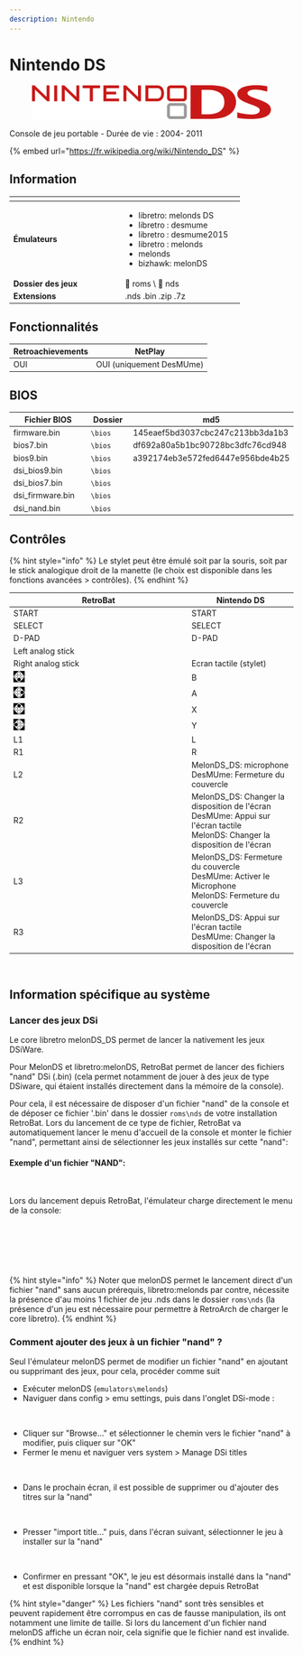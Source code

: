 ```yaml
---
description: Nintendo
---
```


# Nintendo DS

<div align="left">

<figure><img src="https://raw.githubusercontent.com/fabricecaruso/es-theme-carbon/master/art/logos/nds.svg" alt=""><figcaption></figcaption></figure>

</div>

Console de jeu portable - Durée de vie : 2004- 2011

{% embed url="https://fr.wikipedia.org/wiki/Nintendo_DS" %}

## Information

<table data-header-hidden><thead><tr><th width="184"></th><th></th><th data-hidden></th></tr></thead><tbody><tr><td><strong>Émulateurs</strong></td><td><ul><li>libretro: melonds DS</li><li>libretro : desmume</li><li>libretro : desmume2015</li><li>libretro : melonds</li><li>melonds</li><li>bizhawk: melonDS</li></ul></td><td></td></tr><tr><td><strong>Dossier des jeux</strong></td><td><span data-gb-custom-inline data-tag="emoji" data-code="1f4c1">📁</span> roms \ <span data-gb-custom-inline data-tag="emoji" data-code="1f4c2">📂</span> nds</td><td></td></tr><tr><td><strong>Extensions</strong></td><td>.nds .bin .zip .7z</td><td></td></tr></tbody></table>

## Fonctionnalités

| Retroachievements | NetPlay                  |
| ----------------- | ------------------------ |
| OUI               | OUI (uniquement DesMUme) |

## BIOS

<table><thead><tr><th width="187">Fichier BIOS</th><th width="98">Dossier</th><th>md5</th></tr></thead><tbody><tr><td>firmware.bin</td><td><code>\bios</code></td><td>145eaef5bd3037cbc247c213bb3da1b3</td></tr><tr><td>bios7.bin</td><td><code>\bios</code></td><td>df692a80a5b1bc90728bc3dfc76cd948</td></tr><tr><td>bios9.bin</td><td><code>\bios</code></td><td>a392174eb3e572fed6447e956bde4b25</td></tr><tr><td>dsi_bios9.bin</td><td><code>\bios</code></td><td></td></tr><tr><td>dsi_bios7.bin</td><td><code>\bios</code></td><td></td></tr><tr><td>dsi_firmware.bin</td><td><code>\bios</code></td><td></td></tr><tr><td>dsi_nand.bin</td><td><code>\bios</code></td><td></td></tr></tbody></table>

## Contrôles

{% hint style="info" %}
Le stylet peut être émulé soit par la souris, soit par le stick analogique droit de la manette (le choix est disponible dans les fonctions avancées > contrôles).
{% endhint %}

<table><thead><tr><th width="302">RetroBat</th><th>Nintendo DS</th></tr></thead><tbody><tr><td>START</td><td>START</td></tr><tr><td>SELECT</td><td>SELECT</td></tr><tr><td>D-PAD</td><td>D-PAD</td></tr><tr><td>Left analog stick</td><td></td></tr><tr><td>Right analog stick</td><td>Ecran tactile (stylet)</td></tr><tr><td><img src="../../../../.gitbook/assets/image (19).png" alt="A"></td><td>B</td></tr><tr><td><img src="../../../../.gitbook/assets/image (6).png" alt="B"></td><td>A</td></tr><tr><td><img src="../../../../.gitbook/assets/image (34).png" alt="" data-size="original"></td><td>X</td></tr><tr><td><img src="../../../../.gitbook/assets/image (32).png" alt="" data-size="line"></td><td>Y</td></tr><tr><td>L1</td><td>L</td></tr><tr><td>R1</td><td>R</td></tr><tr><td>L2</td><td>MelonDS_DS: microphone<br>DesMUme: Fermeture du couvercle</td></tr><tr><td>R2</td><td>MelonDS_DS: Changer la disposition de l'écran<br>DesMUme: Appui sur l'écran tactile<br>MelonDS: Changer la disposition de l'écran</td></tr><tr><td>L3</td><td>MelonDS_DS: Fermeture du couvercle<br>DesMUme: Activer le Microphone<br>MelonDS: Fermeture du couvercle</td></tr><tr><td>R3</td><td>MelonDS_DS: Appui sur l'écran tactile<br>DesMUme: Changer la disposition de l'écran</td></tr></tbody></table>

<div align="left">

<figure><img src="https://i.imgur.com/5Fa7LxI.png" alt=""><figcaption></figcaption></figure>

</div>

## Information spécifique au système

### Lancer des jeux DSi

Le core libretro melonDS\_DS permet de lancer la nativement les jeux DSiWare.

Pour MelonDS et libretro:melonDS, RetroBat permet de lancer des fichiers "nand" DSi (.bin) (cela permet notamment de jouer à des jeux de type DSiware, qui étaient installés directement dans la mémoire de la console).

Pour cela, il est nécessaire de disposer d'un fichier "nand" de la console et de déposer ce fichier '.bin' dans le dossier `roms\nds` de votre installation RetroBat. Lors du lancement de ce type de fichier, RetroBat va automatiquement lancer le menu d'accueil de la console et monter le fichier "nand", permettant ainsi de sélectionner les jeux installés sur cette "nand":

#### Exemple d'un fichier "NAND":

<div align="left">

<figure><img src="https://i.imgur.com/gzpnw8S.png" alt=""><figcaption></figcaption></figure>

</div>

Lors du lancement depuis RetroBat, l'émulateur charge directement le menu de la console:

<div align="left">

<figure><img src="https://i.imgur.com/m2XG9ZQ.png" alt=""><figcaption></figcaption></figure>

</div>

<div align="left">

<figure><img src="https://i.imgur.com/CUHgynR.png" alt=""><figcaption></figcaption></figure>

</div>

<div align="left">

<figure><img src="https://i.imgur.com/sPQNh6q.png" alt=""><figcaption></figcaption></figure>

</div>

{% hint style="info" %}
Noter que melonDS permet le lancement direct d'un fichier "nand" sans aucun prérequis,  libretro:melonds par contre, nécessite la présence d'au moins 1 fichier de jeu .nds dans le dossier `roms\nds` (la présence d'un jeu est nécessaire pour permettre à RetroArch de charger le core libretro).
{% endhint %}

### Comment ajouter des jeux à un fichier "nand" ?

Seul l'émulateur melonDS permet de modifier un fichier "nand" en ajoutant ou supprimant des jeux, pour cela, procéder comme suit

* Exécuter melonDS (`emulators\melonds`)
* Naviguer dans config > emu settings, puis dans l'onglet DSi-mode :

<div align="left">

<figure><img src="https://i.imgur.com/KlcN2nS.png" alt=""><figcaption></figcaption></figure>

</div>

* Cliquer sur "Browse..." et sélectionner le chemin vers le fichier "nand" à modifier, puis cliquer sur "OK"
* Fermer le menu et naviguer vers system > Manage DSi titles

<div align="left">

<figure><img src="https://i.imgur.com/z8t4zHy.png" alt=""><figcaption></figcaption></figure>

</div>

* Dans le prochain écran, il est possible de supprimer ou d'ajouter des titres sur la "nand"

<div align="left">

<figure><img src="https://i.imgur.com/1Y5RUtd.png" alt=""><figcaption></figcaption></figure>

</div>

* Presser "import title..." puis, dans l'écran suivant, sélectionner le jeu à installer sur la "nand"

<div align="left">

<figure><img src="https://i.imgur.com/tGcMnSu.png" alt=""><figcaption></figcaption></figure>

</div>

* Confirmer en pressant "OK", le jeu est désormais installé dans la "nand" et est disponible lorsque la "nand" est chargée depuis RetroBat

{% hint style="danger" %}
Les fichiers "nand" sont très sensibles et peuvent rapidement être corrompus en cas de fausse manipulation, ils ont notamment une limite de taille. Si lors du lancement d'un fichier nand melonDS affiche un écran noir, cela signifie que le fichier nand est invalide.
{% endhint %}
